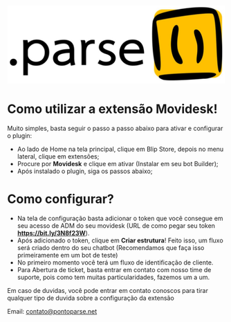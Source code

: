 

![N|Solid](https://raw.githubusercontent.com/Wilkor/img-clonebots/main/logoParseHorizontal.jpeg)


# Como utilizar a extensão Movidesk!

Muito simples, basta seguir o passo a passo abaixo para ativar e configurar o plugin:

 - Ao lado de Home na tela principal, clique em Blip Store, depois no menu lateral, clique em extensões;
 - Procure por **Movidesk** e clique em ativar (Instalar em seu bot Builder);
 - Após instalado o plugin, siga os passos abaixo;
 
 # Como configurar?
 
  - Na tela de configuração basta adicionar o token que você consegue em seu acesso de ADM do seu movidesk (URL de como pegar seu token **https://bit.ly/3N8f23W**).
  - Após adicionado o token, clique em **Criar estrutura**! Feito isso, um fluxo será criado dentro do seu chatbot (Recomendamos que faça isso primeiramente em um bot de teste)
  - No primeiro momento você terá um fluxo de identificação de cliente.
  - Para Abertura de ticket, basta entrar em contato com nosso time de suporte, pois como tem muitas particularidades, fazemos um a um.
  
  
Em caso de duvidas, você pode entrar em contato conoscos para tirar qualquer tipo de duvida sobre a configuração da extensão
 
 Email: contato@pontoparse.net
